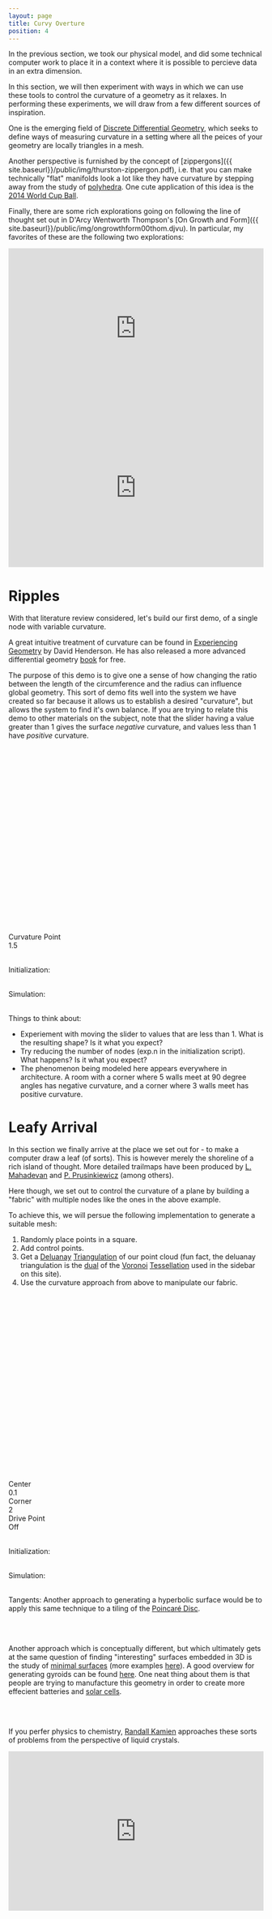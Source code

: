 ```yaml
---
layout: page
title: Curvy Overture
position: 4
---
```


<script src="{{ site.baseurl }}/public/js/lib/ace/ace.js" type="text/javascript" charset="utf-8"></script>
<script src="{{ site.baseurl }}/public/js/lib/ace/ext-themelist.js" type="text/javascript" charset="utf-8"></script>

<script src="{{ site.baseurl }}/public/js/lib/jquery.visible.min.js"></script>
<script src="{{ site.baseurl }}/public/js/lib/fool-util.js" type="text/javascript" charset="utf-8"></script>

<script src="{{ site.baseurl }}/public/js/lib/delaunay.js"></script> 

<script src="{{ site.baseurl }}/public/js/lib/three.js"></script> 
<script src="{{ site.baseurl }}/public/js/three_libs/stats.min.js"></script> 
<script src="{{ site.baseurl }}/public/js/lib/OrbitControls.js"></script> 
<script src="{{ site.baseurl }}/public/js/lib/Detector.js"></script> 


<script type="text/javascript" src="{{ site.baseurl }}/public/js/spring-system.js"></script>

In the previous section, we took our physical model, and did some technical computer work to place it in a context where it is possible to percieve data in an extra dimension.  

In this section, we will then experiment with ways in which we can use these tools to control the curvature of a geometry as it relaxes.  In performing these experiments, we will draw from a few different sources of inspiration.  

One is the emerging field of [Discrete Differential Geometry](http://ddg.cs.columbia.edu/), which seeks to define ways of measuring curvature in a setting where all the peices of your geometry are locally triangles in a mesh.  

Another perspective is furnished by the concept of [zippergons]({{ site.baseurl}}/public/img/thurston-zippergon.pdf), i.e. that you can make technically "flat" manifolds look a lot like they have curvature by stepping away from the study of [polyhedra](https://stemkoski.github.io/Three.js/Polyhedra.html).  One cute application of this idea is the [2014 World Cup Ball](http://www.science4all.org/le-nguyen-hoang/brazuca/).

Finally, there are some rich explorations going on following the line of thought set out in D'Arcy Wentworth Thompson's [On Growth and Form]({{ site.baseurl}}/public/img/ongrowthform00thom.djvu).  In particular, my favorites of these are the following two explorations: 

<div style="margin: 0px auto; text-align: center;">
<iframe width="420" height="315" style='width: 100%;' src="https://www.youtube.com/embed/9HI8FerKr6Q" frameborder="0" allowfullscreen></iframe>
</div>

<div style="margin: 0px auto; text-align: center;">
<iframe width="420" height="315" style='width: 100%;' src="https://player.vimeo.com/video/130977932" frameborder="0" webkitallowfullscreen mozallowfullscreen allowfullscreen></iframe> 
</div>

# Ripples

With that literature review considered, let's build our first demo, of a single node with variable curvature. 

A great intuitive treatment of curvature can be found in [Experiencing Geometry](http://www.math.cornell.edu/~henderson/ExpGeom/) by David Henderson.  He has also released a more advanced differential geometry [book](http://projecteuclid.org/euclid.bia/1399917369#toc) for free.

The purpose of this demo is to give one a sense of how changing the ratio between the length of the circumference and the radius can influence global geometry.  This sort of demo fits well into the system we have created so far because it allows us to establish a desired "curvature", but allows the system to find it's own balance.  If you are trying to relate this demo to other materials on the subject, note that the slider having a value greater than 1 gives the surface *negative* curvature, and values less than 1 have *positive* curvature. 

<script type="x-shader/x-fragment" id="fragmentShaderDepth">

  uniform sampler2D texture;
  varying vec2 vUV;

  vec4 pack_depth( const in float depth ) {

    const vec4 bit_shift = vec4( 256.0 * 256.0 * 256.0, 256.0 * 256.0, 256.0, 1.0 );
    const vec4 bit_mask  = vec4( 0.0, 1.0 / 256.0, 1.0 / 256.0, 1.0 / 256.0 );
    vec4 res = fract( depth * bit_shift );
    res -= res.xxyz * bit_mask;
    return res;

  }

  void main() {

    vec4 pixel = texture2D( texture, vUV );

    if ( pixel.a < 0.5 ) discard;

    gl_FragData[ 0 ] = pack_depth( gl_FragCoord.z );

  }
</script>

<script type="x-shader/x-vertex" id="vertexShaderDepth">

  varying vec2 vUV;

  void main() {

    vUV = 0.75 * uv;

    vec4 mvPosition = modelViewMatrix * vec4( position, 1.0 );

    gl_Position = projectionMatrix * mvPosition;

  }

</script>

<script type="text/javascript" src="{{ site.baseurl }}/public/js/curvy/ripple-init.js"></script>
<script type="text/javascript" src="{{ site.baseurl }}/public/js/curvy/ripple-simulate.js"></script>

<div class='content'>
  <canvas id="ripple-canvas" height='400' width='700' style='width: 100%;'></canvas>
</div>

<div class='content'>
  <div id="ripple-gl" style='width: 100%; display:block; height:350px;'></div>
</div>

<br/>

<div class="slider-label">Curvature Point</div><div id="ripple-curvature" class="slider"></div><div id="ripple-curvature-text" class="slider-value">1.5</div>

<br/>

Initialization: 
<div>
<div id="rippleEd-init" class="editor">
</div>
</div>

<br/>
Simulation:
<div>
<div id="rippleEd-simulate" class="editor">
</div>
</div>

<script type="text/javascript">
var rippleThree = initThree('ripple-gl');
var rippleTexturePath = '{{ site.baseurl }}/public/img/textures/';


// in function to work around some editor loading bug.
var startRippleAnimation = function () {
  rippleInit.reset();
  rippleSim.rippleGeometry = rippleInit.rippleGeometry;

  rippleAnimate();

  function rippleAnimate() {
    requestAnimationFrame( rippleAnimate );

    var time = Date.now();

    if ($('#ripple-canvas').visible( true ) || 
        $('#ripple-gl').visible( true )) {
      animate_circle = false;
      rippleSim.simulate(time);
      rippleSim.render();
  }
  }
}
// from fool-util
initEditor('rippleEd-init');
loadContent('rippleEd-init', '{{ site.baseurl }}/public/js/curvy/ripple-init.js', '8', startRippleAnimation);

initEditor('rippleEd-simulate');
loadContent('rippleEd-simulate', '{{ site.baseurl }}/public/js/curvy/ripple-simulate.js', '23');
</script>

<script type="text/javascript">
// ground

  var groundTexture = THREE.ImageUtils.loadTexture( '{{ site.baseurl }}/public/img/textures/' + "ground3.jpg" );
  groundTexture.wrapS = groundTexture.wrapT = THREE.RepeatWrapping;
  groundTexture.repeat.set( 25, 25 );
  groundTexture.anisotropy = 16;

  var groundMaterial = new THREE.MeshPhongMaterial( { color: 0xffffff, specular: 0x111111, map: groundTexture } );

  var mesh = new THREE.Mesh( new THREE.PlaneBufferGeometry( 20000, 20000 ), groundMaterial );
  mesh.position.y = -350;
  mesh.rotation.x = - Math.PI / 2;
  mesh.receiveShadow = true;
  rippleThree.scene.add( mesh );
</script>

<script type="text/javascript">
  function updateRippleCurvatureLabel() {
    var curve = $( "#ripple-curvature" ).slider( "value" );
    $("#ripple-curvature-text").text(curve + ""); 
  }

  function updateRippleCurvature() {
    var curve = $( "#ripple-curvature" ).slider( "value" );
    // var springs = rippleSim.system.springs;
    // for (var i = 0; i < springs.length; i++) {
    // 	if (i % 2 == 0) {
    // 		springs[i].restLength = curve * rippleInit.springRestDistance;
    // 	}
    // }
    rippleInit.curvature = curve;
    updateRippleParams();
    $("#ripple-curvature-text").text(curve + ""); 
  }

  $(function() {
    $( "#ripple-curvature" ).slider({
      orientation: "horizontal",
      range: "min",
      max: 10,
      step: .05,
      value: 1.5,
      change: updateRippleCurvature,
      slide: updateRippleCurvatureLabel
    });
  });

  var updateRippleParams = function() {
    rippleInit.reset();
    rippleSim.system = rippleInit.system;

    rippleSim.rippleGeometry = rippleInit.rippleGeometry;
  };

  $( ".rippleEd-init.editor-run" ).click(function(){ updateRippleParams(); });
  $( ".rippleEd-simulate.editor-run" ).click(function(){ 
    updateRippleCurvature(); 
  });

</script>
<br/>

Things to think about:

* Experiement with moving the slider to values that are less than 1. What is the resulting shape?  Is it what you expect?  
* Try reducing the number of nodes (exp.n in the initialization script).  What happens?  Is it what you expect? 
* The phenomenon being modeled here appears everywhere in architecture.  A room with a corner where 5 walls meet at 90 degree angles has negative curvature, and a corner where 3 walls meet has positive curvature.  

# Leafy Arrival

In this section we finally arrive at the place we set out for - to make a computer draw a leaf (of sorts).  This is however merely the shoreline of a rich island of thought.  More detailed trailmaps have been produced by [L. Mahadevan](http://www.seas.harvard.edu/softmat/) and [P. Prusinkiewicz](http://algorithmicbotany.org/papers/) (among others).

Here though, we set out to control the curvature of a plane by building a "fabric" with multiple nodes like the ones in the above example.  

To achieve this, we will persue the following implementation to generate a suitable mesh:

1. Randomly place points in a square.
2. Add control points.
3. Get a [Deluanay](https://en.wikipedia.org/wiki/Delaunay_triangulation) [Triangulation](http://travellermap.com/tmp/delaunay.htm) of our point cloud (fun fact, the deluanay triangulation is the [dual](https://en.wikipedia.org/wiki/Dual_graph) of the [Voronoi](https://en.wikipedia.org/wiki/Voronoi_diagram) [Tessellation](http://bl.ocks.org/mbostock/4060366) used in the sidebar on this site).
4. Use the curvature approach from above to manipulate our fabric.  

<script type="text/javascript" src="{{ site.baseurl }}/public/js/curvy/plane-init.js"></script>
<script type="text/javascript" src="{{ site.baseurl }}/public/js/curvy/plane-simulate.js"></script>

<div class='content'>
  <canvas id="plane-canvas" height='400' width='700' style='width: 100%;'></canvas>
</div>

<div class='content'>
  <div id="plane-gl" style='width: 100%; display:block; height:350px;'></div>
</div>

<br/>

<div class="slider-label">Center</div><div id="plane-center" class="slider"></div><div id="plane-center-text" class="slider-value">0.1</div>
<div class="slider-label">Corner</div><div id="plane-corner" class="slider"></div><div id="plane-corner-text" class="slider-value">2</div>
<div class="slider-label">Drive Point</div><div id="plane-drive" class="slider"></div><div id="plane-drive-text" class="slider-value">Off</div>

<br/>

Initialization: 
<div>
<div id="planeEd-init" class="editor">
</div>
</div>

<br/>
Simulation:
<div>
<div id="planeEd-simulate" class="editor">
</div>
</div>

<script type="text/javascript">
var planeThree = initThree('plane-gl');
var planeTexturePath = '{{ site.baseurl }}/public/img/textures/';


// in function to work around some editor loading bug.
var startPlaneAnimation = function () {
  planeInit.reset();
  planeSim.planeGeometry = planeInit.planeGeometry;

  planeAnimate();

  function planeAnimate() {
    requestAnimationFrame( planeAnimate );

    var time = Date.now();

    if ($('#plane-canvas').visible( true ) || 
        $('#plane-gl').visible( true )) {
      animate_circle = false;
      planeSim.simulate(time);
      planeSim.render();
  }
  }
}
// from fool-util
initEditor('planeEd-init');
loadContent('planeEd-init', '{{ site.baseurl }}/public/js/curvy/plane-init.js', '8', startPlaneAnimation);

initEditor('planeEd-simulate');
loadContent('planeEd-simulate', '{{ site.baseurl }}/public/js/curvy/plane-simulate.js', '23');
</script>

<script type="text/javascript">
// ground

  var groundTexture = THREE.ImageUtils.loadTexture( '{{ site.baseurl }}/public/img/textures/' + "ground3.jpg" );
  groundTexture.wrapS = groundTexture.wrapT = THREE.RepeatWrapping;
  groundTexture.repeat.set( 25, 25 );
  groundTexture.anisotropy = 16;

  var groundMaterial = new THREE.MeshPhongMaterial( { color: 0xffffff, specular: 0x111111, map: groundTexture } );

  var mesh = new THREE.Mesh( new THREE.PlaneBufferGeometry( 20000, 20000 ), groundMaterial );
  mesh.position.y = -350;
  mesh.rotation.x = - Math.PI / 2;
  mesh.receiveShadow = true;
  planeThree.scene.add( mesh );
</script>

<script type="text/javascript">
  function updatePlaneCenterLabel() {
    var point = $( "#plane-center" ).slider( "value" );
    $("#plane-center-text").text(point + ""); 
  }

  function updatePlaneCenter() {
    var point = $( "#plane-center" ).slider( "value" );
    planeInit.lengthMultiplier[0] = point;
    $("#plane-center-text").text(point + ""); 
  }

  function updatePlaneCornerLabel() {
    var point = $( "#plane-corner" ).slider( "value" );
    $("#plane-corner-text").text(point + ""); 
  }

  function updatePlaneCorner() {
    var point = $( "#plane-corner" ).slider( "value" );
    planeInit.lengthMultiplier[1] = point;
    $("#plane-corner-text").text(point + ""); 
  }

  function updatePlaneDrive() {
    var point = $( "#plane-drive" ).slider( "value" );
    if (point == 0) {
      $("#plane-drive-text").text("Off");
    }
    else {
      $("#plane-drive-text").text(point + "");
    }
    planeSim.drive = point;
  }

  $(function() {
    $( "#plane-center" ).slider({
      orientation: "horizontal",
      range: "min",
      max: 6,
      step: .05,
      value: .1,
      change: updatePlaneParams,
      slide: updatePlaneCenterLabel
    });
  });

  $(function() {
    $( "#plane-corner" ).slider({
      orientation: "horizontal",
      range: "min",
      max: 6,
      step: .05,
      value: 2,
      change: updatePlaneParams,
      slide: updatePlaneCornerLabel
    });
  });

  $(function() {
    $( "#plane-drive" ).slider({
      orientation: "horizontal",
      range: "min",
      max: 200,
      step: 1,
      value: 0,
      change: updatePlaneDrive,
      slide: updatePlaneDrive
    });
  });

  var updatePlaneParams = function() {
    updatePlaneCenter();
    updatePlaneCorner();
    planeInit.reset();
    planeSim.system = planeInit.system;
    planeSim.planeGeometry = planeInit.planeGeometry;
  };

  $( ".planeEd-init.editor-run" ).click(function(){ updatePlaneParams(); });
  $( ".planeEd-simulate.editor-run" ).click(function(){ 
    updatePlaneCurvature(); 
  });

</script>

<br/>

<p class="message">
  Tangents: 
  Another approach to generating a hyperbolic surface would be to apply this same technique to a tiling of the <a href="http://www.malinc.se/math/noneuclidean/poincaretilingen.php">Poincaré Disc</a>.

  <br/> <br/>

  Another approach which is conceptually different, but which ultimately gets at the same question of finding "interesting" surfaces embedded in 3D is the study of <a href="http://facstaff.susqu.edu/brakke/evolver/examples/periodic/periodic.html">minimal surfaces</a> (more examples <a href="http://www.indiana.edu/~minimal/archive/index.html">here</a>).  A good overview for generating gyroids can be found <a href="{{ site.baseurl }}/public/img/gyroid.gif">here</a>.  One neat thing about them is that people are trying to manufacture this geometry in order to create more effecient batteries and <a href="http://pubs.acs.org/doi/abs/10.1021/nl803174p">solar cells</a>.  

  <br/><br/>

  If you perfer physics to chemistry, <a href="http://www.physics.upenn.edu/~kamien/kamiengroup/talks/ILCC%202006.html">Randall Kamien</a> approaches these sorts of problems from the perspective of liquid crystals.

  <div style="margin: 0px auto; text-align: center;">
  <iframe width="420" height="315" style='width: 100%;' frameborder="0" src="https://www.shadertoy.com/embed/Md23Rd?gui=true&t=10&paused=true" allowfullscreen></iframe>
  </div>
</p>
